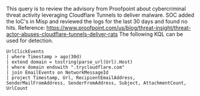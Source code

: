 This query is to review the advisory from Proofpoint about cybercriminal threat activity leveraging Cloudflare Tunnels to deliver malware. SOC added the IoC's in Misp and reviewed the logs for the last 30 days and found no hits.
Reference: https://www.proofpoint.com/us/blog/threat-insight/threat-actor-abuses-cloudflare-tunnels-deliver-rats
The following KQL can be used for detection.
```kql
UrlClickEvents
| where Timestamp > ago(30d)
| extend domain = tostring(parse_url(Url).Host)
| where domain endswith ".trycloudflare.com"
| join EmailEvents on NetworkMessageId
| project Timestamp, Url, RecipientEmailAddress, SenderMailFromAddress, SenderFromAddress, Subject, AttachmentCount, UrlCount 
